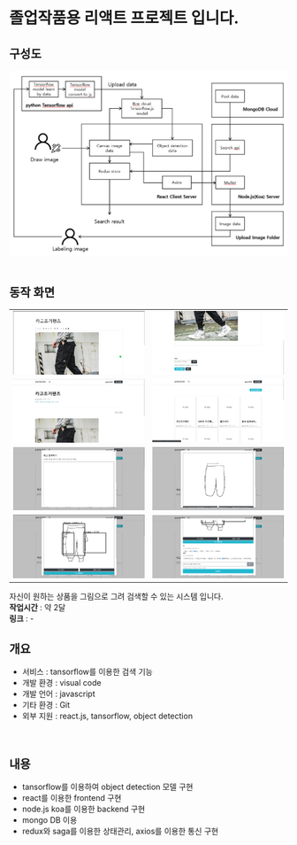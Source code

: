 # 졸업작품용 리액트 프로젝트 입니다.

## 구성도

![구성도](./md/그림10.png)
<br/><br/>

## 동작 화면

|                             |                             |
| :-------------------------: | :-------------------------: |
| ![동작화면](./md/그림1.png) | ![동작화면](./md/그림2.png) |
| ![동작화면](./md/그림3.png) | ![동작화면](./md/그림4.png) |
| ![동작화면](./md/그림5.png) | ![동작화면](./md/그림6.png) |
| ![동작화면](./md/그림7.png) | ![동작화면](./md/그림8.png) |

자신이 원하는 상품을 그림으로 그려 검색할 수 있는 시스템 입니다.
<br/>
**작업시간** : 약 2달  
**링크** : -
<br/>

## 개요

- 서비스 : tansorflow를 이용한 검색 기능
- 개발 환경 : visual code
- 개발 언어 : javascript
- 기타 환경 : Git
- 외부 지원 : react.js, tansorflow, object detection

<br/>

## 내용

- tansorflow를 이용하여 object detection 모델 구현
- react를 이용한 frontend 구현
- node.js koa를 이용한 backend 구현
- mongo DB 이용
- redux와 saga를 이용한 상태관리, axios를 이용한 통신 구현
